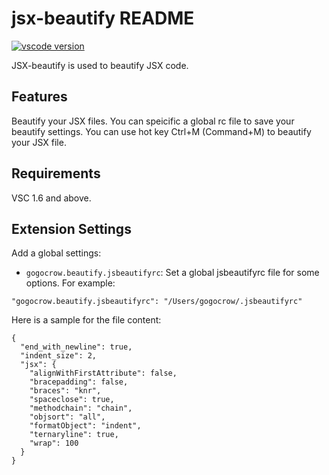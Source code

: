 # jsx-beautify README

[![vscode version][vs-image]][vs-url]

JSX-beautify is used to beautify JSX code.

## Features

Beautify your JSX files.
You can speicific a global rc file to save your beautify settings.
You can use hot key Ctrl+M (Command+M) to beautify your JSX file.

## Requirements

VSC 1.6 and above.

## Extension Settings

Add a global settings:
* `gogocrow.beautify.jsbeautifyrc`: Set a global jsbeautifyrc file for some options.
For example:
```
"gogocrow.beautify.jsbeautifyrc": "/Users/gogocrow/.jsbeautifyrc"
```
Here is a sample for the file content:
```
{
  "end_with_newline": true,
  "indent_size": 2,
  "jsx": {
    "alignWithFirstAttribute": false,
    "bracepadding": false,
    "braces": "knr",
    "spaceclose": true,
    "methodchain": "chain",
    "objsort": "all",
    "formatObject": "indent",
    "ternaryline": true,
    "wrap": 100
  }
}
```

[vs-url]: https://marketplace.visualstudio.com/items?itemName=gogocrow.jsx-beautify
[vs-image]: http://vsmarketplacebadge.apphb.com/version/gogocrow.jsx-beautify.svg